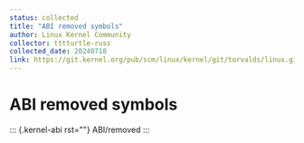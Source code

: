 ```yaml
---
status: collected
title: "ABI removed symbols"
author: Linux Kernel Community
collector: tttturtle-russ
collected_date: 20240718
link: https://git.kernel.org/pub/scm/linux/kernel/git/torvalds/linux.git/tree/Documentation/admin-guide/abi-removed.rst
---
```


# ABI removed symbols

::: {.kernel-abi rst=""}
ABI/removed
:::
